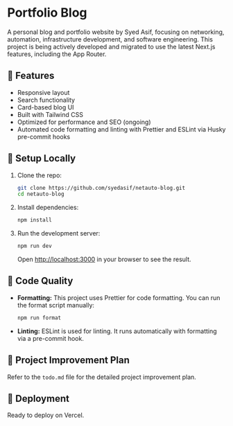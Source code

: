 # Portfolio Blog

A personal blog and portfolio website by Syed Asif, focusing on networking, automation, infrastructure development, and software engineering. This project is being actively developed and migrated to use the latest Next.js features, including the App Router.

## 🚀 Features

- Responsive layout
- Search functionality
- Card-based blog UI
- Built with Tailwind CSS
- Optimized for performance and SEO (ongoing)
- Automated code formatting and linting with Prettier and ESLint via Husky pre-commit hooks

## 🔧 Setup Locally

1. Clone the repo:
   ```bash
   git clone https://github.com/syedasif/netauto-blog.git
   cd netauto-blog
   ```
2. Install dependencies:
   ```bash
   npm install
   ```
3. Run the development server:
   ```bash
   npm run dev
   ```
   Open [http://localhost:3000](http://localhost:3000) in your browser to see the result.

## 🧹 Code Quality

- **Formatting:** This project uses Prettier for code formatting. You can run the format script manually:
  ```bash
  npm run format
  ```
- **Linting:** ESLint is used for linting. It runs automatically with formatting via a pre-commit hook.

## 📝 Project Improvement Plan

Refer to the `todo.md` file for the detailed project improvement plan.

## 🚀 Deployment

Ready to deploy on Vercel.
